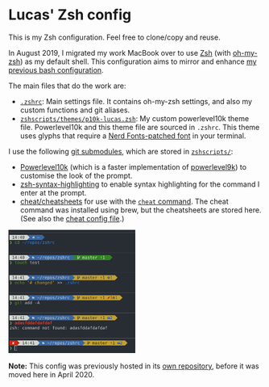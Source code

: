 # Lucas' Zsh config

This is my Zsh configuration. Feel free to clone/copy and reuse.

In August 2019, I migrated my work MacBook over to use [Zsh](https://en.wikipedia.org/wiki/Z_shell) (with [oh-my-zsh](https://ohmyz.sh/)) as my default shell. This configuration aims to mirror and enhance [my previous bash configuration](https://github.com/lucascosti/bashrc).

The main files that do the work are:

* [`.zshrc`](.zshrc): Main settings file. It contains oh-my-zsh settings, and also my custom functions and git aliases.
* [`zshscripts/themes/p10k-lucas.zsh`](zshscripts/themes/p10k-lucas.zsh): My custom powerlevel10k theme file. Powerlevel10k and this theme file are sourced in `.zshrc`. This theme uses glyphs that require a [Nerd Fonts-patched font](https://github.com/ryanoasis/nerd-fonts) in your terminal.

I use the following [git submodules](https://git-scm.com/book/en/v2/Git-Tools-Submodules), which are stored in [`zshscripts/`](zshscripts/):

* [Powerlevel10k](https://github.com/romkatv/powerlevel10k) (which is a faster implementation of [powerlevel9k](https://github.com/Powerlevel9k/powerlevel9k)) to customise the look of the prompt.
* [zsh-syntax-highlighting](https://github.com/zsh-users/zsh-syntax-highlighting) to enable syntax highlighting for the command I enter at the prompt.
* [cheat/cheatsheets](https://github.com/cheat/cheatsheets) for use with the [`cheat` command](https://github.com/cheat/cheat). The cheat command was installed using brew, but the cheatsheets are stored here. (See also the [cheat config file](zshscripts/miscdotfiles/cheat/conf.yml).)

<img src="https://raw.githubusercontent.com/lucascosti/zshrc/master/git-prompt.png" width="50%">

**Note:** This config was previously hosted in its [own repository](https://github.com/lucascosti/zshrc), before it was moved here in April 2020.
